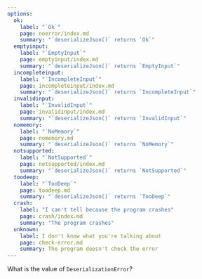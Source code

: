 ```yaml
---
options:
  ok:
    label: "`Ok`"
    page: noerror/index.md
    summary: "`deserializeJson()` returns `Ok`"
  emptyinput:
    label: "`EmptyInput`"
    page: emptyinput/index.md
    summary: "`deserializeJson()` returns `EmptyInput`"
  incompleteinput:
    label: "`IncompleteInput`"
    page: incompleteinput/index.md
    summary: "`deserializeJson()` returns `IncompleteInput`"
  invalidinput:
    label: "`InvalidInput`"
    page: invalidinput/index.md
    summary: "`deserializeJson()` returns `InvalidInput`"
  nomemory:
    label: "`NoMemory`"
    page: nomemory.md
    summary: "`deserializeJson()` returns `NoMemory`"
  notsupported:
    label: "`NotSupported`"
    page: notsupported/index.md
    summary: "`deserializeJson()` returns `NotSupported`"
  toodeep:
    label: "`TooDeep`"
    page: toodeep.md
    summary: "`deserializeJson()` returns `TooDeep`"
  crash:
    label: "I can't tell because the program crashes"
    page: crash/index.md
    summary: "The program crashes"
  unknown:
    label: I don't know what you're talking about
    page: check-error.md
    summary: The program doesn't check the error
---
```


What is the value of `DeserializationError`?
